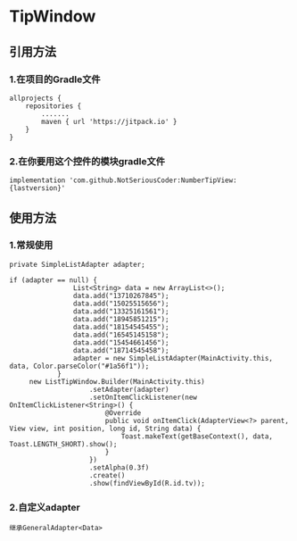 # TipWindow

## 引用方法
### 1.在项目的Gradle文件
	allprojects {
		repositories {
			.......
			maven { url 'https://jitpack.io' }
		}
	}
  
### 2.在你要用这个控件的模块gradle文件
	implementation 'com.github.NotSeriousCoder:NumberTipView:{lastversion}'

## 使用方法
### 1.常规使用
	private SimpleListAdapter adapter;
	
	if (adapter == null) {
                    List<String> data = new ArrayList<>();
                    data.add("13710267845");
                    data.add("15025515656");
                    data.add("13325161561");
                    data.add("18945851215");
                    data.add("18154545455");
                    data.add("16545145158");
                    data.add("15454661456");
                    data.add("18714545458");
                    adapter = new SimpleListAdapter(MainActivity.this, data, Color.parseColor("#1a56f1"));
                }
         new ListTipWindow.Builder(MainActivity.this)
                        .setAdapter(adapter)
                        .setOnItemClickListener(new OnItemClickListener<String>() {
                            @Override
                            public void onItemClick(AdapterView<?> parent, View view, int position, long id, String data) {
                                Toast.makeText(getBaseContext(), data, Toast.LENGTH_SHORT).show();
                            }
                        })
                        .setAlpha(0.3f)
                        .create()
                        .show(findViewById(R.id.tv));
			
### 2.自定义adapter
	继承GeneralAdapter<Data>
